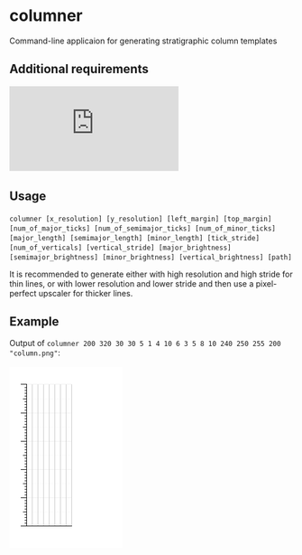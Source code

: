 # columner
Command-line applicaion for generating stratigraphic column templates

## Additional requirements
![stb_image_write.h](https://github.com/nothings/stb/blob/master/stb_image_write.h)

## Usage
`columner [x_resolution] [y_resolution] [left_margin] [top_margin] [num_of_major_ticks] [num_of_semimajor_ticks] [num_of_minor_ticks] [major_length] [semimajor_length] [minor_length] [tick_stride] [num_of_verticals] [vertical_stride] [major_brightness] [semimajor_brightness] [minor_brightness] [vertical_brightness] [path]`

It is recommended to generate either with high resolution and high stride for thin lines, or with lower resolution and lower stride and then use a pixel-perfect upscaler for thicker lines.

## Example
Output of `columner 200 320 30 30 5 1 4 10 6 3 5 8 10 240 250 255 200 "column.png"`: <br><br>
![example](https://github.com/igozdev/columner/blob/main/column.png)
